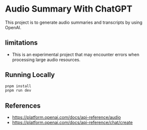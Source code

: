 # Audio Summary With ChatGPT

This project is to generate audio summaries and transcripts by using OpenAI.

## limitations

- This is an experimental project that may encounter errors when processing large audio resources.

## Running Locally

```bash
pnpm install
pnpm run dev
```

## References

- https://platform.openai.com/docs/api-reference/audio
- https://platform.openai.com/docs/api-reference/chat/create
